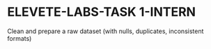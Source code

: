 # ELEVETE-LABS-TASK 1-INTERN
Clean and prepare a raw dataset (with nulls, duplicates, inconsistent formats)
